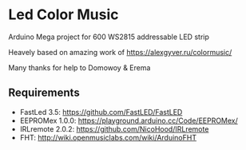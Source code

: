 # Led Color Music

Arduino Mega project for 600 WS2815 addressable LED strip

Heavely based on amazing work of https://alexgyver.ru/colormusic/

Many thanks for help to Domowoy & Erema

## Requirements

- FastLed 3.5: https://github.com/FastLED/FastLED
- EEPROMex 1.0.0: https://playground.arduino.cc/Code/EEPROMex/
- IRLremote 2.0.2: https://github.com/NicoHood/IRLremote
- FHT: http://wiki.openmusiclabs.com/wiki/ArduinoFHT
